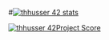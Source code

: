 #[![thhusser 42 stats](https://badge42.herokuapp.com/api/stats/thhusser?privacyName=true&darkmode=true)](https://github.com/JaeSeoKim/badge42)

[![thhusser 42Project Score](https://badge42.herokuapp.com/api/project/thhusser/libft)](https://github.com/JaeSeoKim/badge42)

<!--
### Hi there 👋
**thibaut1304/thibaut1304** is a ✨ _special_ ✨ repository because its `README.md` (this file) appears on your GitHub profile.

Here are some ideas to get you started:

- 🔭 I’m currently working on ...
- 🌱 I’m currently learning ...
- 👯 I’m looking to collaborate on ...
- 🤔 I’m looking for help with ...
- 💬 Ask me about ...
- 📫 How to reach me: ...
- 😄 Pronouns: ...
- ⚡ Fun fact: ...
-->
